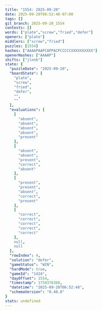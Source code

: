 ```yaml
---
title: "1554: 2025-09-20"
date: 2025-09-20T06:52:48-07:00
tags: []
git_branch: 2025-09-20_1554
contests: []
words: ["plate","screw","fried","defer"]
openers: ["plate"]
middlers: ["screw","fried"]
puzzles: [1554]
hashes: ["AAAAPAAPCAPPACPCCCCCXXXXXXXXXX"]
openerHashes: ["AAAAP"]
shifts: ["jlnnb"]
state: {
  "puzzleDate": "2025-09-20",
  "boardState": [
    "plate",
    "screw",
    "fried",
    "defer",
    "",
    ""
  ],
  "evaluations": [
    [
      "absent",
      "absent",
      "absent",
      "absent",
      "present"
    ],
    [
      "absent",
      "absent",
      "present",
      "correct",
      "absent"
    ],
    [
      "present",
      "present",
      "absent",
      "correct",
      "present"
    ],
    [
      "correct",
      "correct",
      "correct",
      "correct",
      "correct"
    ],
    null,
    null
  ],
  "rowIndex": 4,
  "solution": "defer",
  "gameStatus": "WIN",
  "hardMode": true,
  "gameId": "1424",
  "dayOffset": 1554,
  "timestamp": 1758376368,
  "datetime": "2025-09-20T06:52:48",
  "schemaVersion": "0.40.0"
}
stats: undefined
---
```

<!-- more -->
